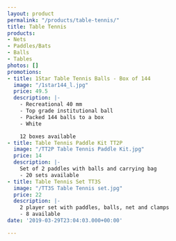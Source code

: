 ```yaml
---
layout: product
permalink: "/products/table-tennis/"
title: Table Tennis
products:
- Nets
- Paddles/Bats
- Balls
- Tables
photos: []
promotions:
- title: 1Star Table Tennis Balls - Box of 144
  image: "/1star144_l.jpg"
  price: 49.5
  description: |-
    - Recreational 40 mm
    - Top grade institutional ball
    - Packed 144 balls to a box
    - White

    12 boxes available
- title: Table Tennis Paddle Kit TT2P
  image: "/TT2P Table Tennis Paddle Kit.jpg"
  price: 14
  description: |-
    Set of 2 paddles with balls and carrying bag
    - 20 sets available
- title: Table Tennis Set TT3S
  image: "/TT3S Table Tennis set.jpg"
  price: 22
  description: |-
    2 player set with paddles, balls, net and clamps
    - 8 available
date: '2019-03-29T23:04:03.000+00:00'

---
```

